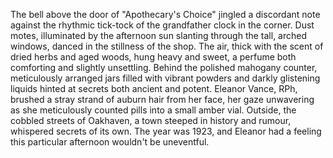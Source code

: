 The bell above the door of "Apothecary's Choice" jingled a discordant note against the rhythmic tick-tock of the grandfather clock in the corner.  Dust motes, illuminated by the afternoon sun slanting through the tall, arched windows, danced in the stillness of the shop.  The air, thick with the scent of dried herbs and aged woods, hung heavy and sweet, a perfume both comforting and slightly unsettling.  Behind the polished mahogany counter, meticulously arranged jars filled with vibrant powders and darkly glistening liquids hinted at secrets both ancient and potent.  Eleanor Vance, RPh,  brushed a stray strand of auburn hair from her face, her gaze unwavering as she meticulously counted pills into a small amber vial.  Outside, the cobbled streets of Oakhaven, a town steeped in history and rumour, whispered secrets of its own.  The year was 1923, and Eleanor had a feeling this particular afternoon wouldn't be uneventful.
